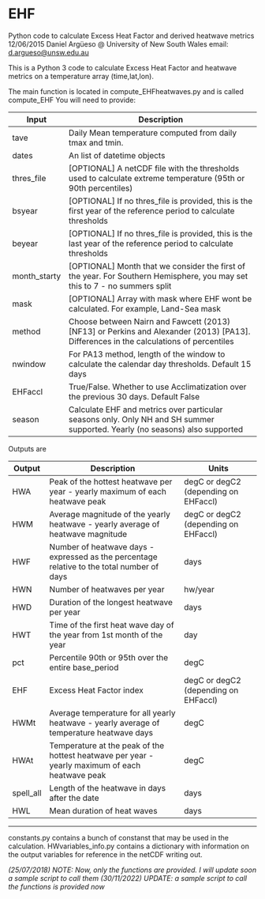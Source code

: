 # EHF
Python code to calculate Excess Heat Factor and derived heatwave metrics
12/06/2015 Daniel Argüeso @ University of New South Wales
email: d.argueso@unsw.edu.au

This is a Python 3 code to calculate Excess Heat Factor and heatwave metrics on a temperature array (time,lat,lon).

The main function is located in compute_EHFheatwaves.py and is called compute_EHF
You will need to provide:

| Input | Description |
|-----|-----|
|tave|Daily Mean temperature computed from daily tmax and tmin.|
|dates| An list of datetime objects|
|thres_file| [OPTIONAL] A netCDF file with the thresholds used to calculate extreme temperature (95th or 90th percentiles)|
|bsyear| [OPTIONAL] If no thres_file is provided, this is the first year of the reference period to calculate thresholds|
|beyear| [OPTIONAL] If no thres_file is provided, this is the last year of the reference period to calculate thresholds|
|month_starty| [OPTIONAL] Month that we consider the first of the year. For Southern Hemisphere, you may set this to 7 - no summers split|
|mask| [OPTIONAL] Array with mask where EHF wont be calculated. For example, Land-Sea mask|
|method| Choose between Nairn and Fawcett (2013) [NF13] or Perkins and Alexander (2013) [PA13]. Differences in the calculations of percentiles|
|nwindow| For PA13 method, length of the window to calculate the calendar day thresholds. Default 15 days
|EHFaccl| True/False. Whether to use Acclimatization over the previous 30 days. Default False|
|season| Calculate EHF and metrics over particular seasons only. Only NH and SH summer supported. Yearly (no seasons) also supported| 

Outputs are

| Output | Description | Units |
|-----|-----|-----|
|HWA|Peak of the hottest heatwave per year - yearly maximum of each heatwave peak|degC or degC2 (depending on EHFaccl)|
|HWM|Average magnitude of the yearly heatwave - yearly average of heatwave magnitude|degC or degC2 (depending on EHFaccl)
|HWF|Number of heatwave days - expressed as the percentage relative to the total number of days|days|
|HWN|Number of heatwaves per year|hw/year|
|HWD|Duration of the longest heatwave per year|days|
|HWT|Time of the first heat wave day of the year from 1st month of the year|day|
|pct|Percentile 90th or 95th over the entire base_period|degC|
|EHF|Excess Heat Factor index|degC or degC2 (depending on EHFaccl)
|HWMt|Average temperature for all yearly heatwave - yearly average of temperature heatwave days|degC|
|HWAt|Temperature at the peak of the hottest heatwave per year - yearly maximum of each heatwave peak|degC|
|spell_all|Length of the heatwave in days after the date|days|
|HWL|Mean duration of heat waves|days|

--------------------------------------

constants.py contains a bunch of constanst that may be used in the calculation.
HWvariables_info.py contains a dictionary with information on the output variables for reference in the netCDF writing out.


*(25/07/2018) NOTE: Now, only the functions are provided. I will update soon a sample script to call them*
*(30/11/2022) UPDATE: a sample script to call the functions is provided now*
